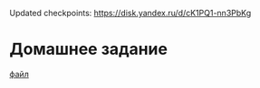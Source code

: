 Updated checkpoints: https://disk.yandex.ru/d/cK1PQ1-nn3PbKg

# Домашнее задание

[файл](Hw7.ipynb)
